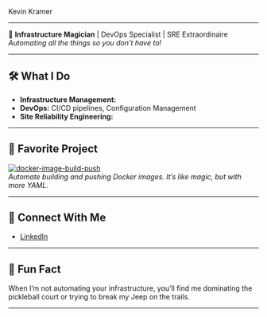 Kevin Kramer

---

🚀 **Infrastructure Magician** | DevOps Specialist | SRE Extraordinaire  
*Automating all the things so you don’t have to!*

---

## 🛠️ What I Do
- **Infrastructure Management:**
- **DevOps:** CI/CD pipelines, Configuration Management
- **Site Reliability Engineering:**

---

## 🚢 Favorite Project
[![docker-image-build-push](https://github.com/kmkramer/docker-image-build-push/raw/main/.github/assets/project-badge.png)](https://github.com/kmkramer/docker-image-build-push)  
*Automate building and pushing Docker images. It’s like magic, but with more YAML.*

---

## 🤝 Connect With Me
- [LinkedIn](https://www.linkedin.com/in/contact-kmkramer)

---

## 🥒 Fun Fact
When I’m not automating your infrastructure, you’ll find me dominating the pickleball court or trying to break my Jeep on the trails.

---
